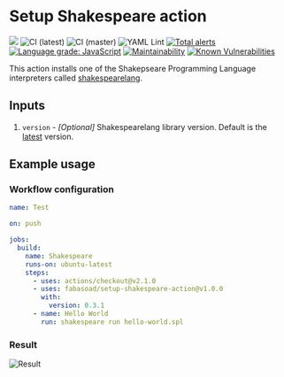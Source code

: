 # Setup Shakespeare action
![](https://img.shields.io/github/v/release/fabasoad/setup-shakespeare-action?include_prereleases) ![CI (latest)](https://github.com/fabasoad/setup-shakespeare-action/workflows/CI%20(latest)/badge.svg) ![CI (master)](https://github.com/fabasoad/setup-shakespeare-action/workflows/CI%20(master)/badge.svg) ![YAML Lint](https://github.com/fabasoad/setup-shakespeare-action/workflows/YAML%20Lint/badge.svg) [![Total alerts](https://img.shields.io/lgtm/alerts/g/fabasoad/setup-shakespeare-action.svg?logo=lgtm&logoWidth=18)](https://lgtm.com/projects/g/fabasoad/setup-shakespeare-action/alerts/) [![Language grade: JavaScript](https://img.shields.io/lgtm/grade/javascript/g/fabasoad/setup-shakespeare-action.svg?logo=lgtm&logoWidth=18)](https://lgtm.com/projects/g/fabasoad/setup-shakespeare-action/context:javascript) [![Maintainability](https://api.codeclimate.com/v1/badges/b76849351ccb000110b5/maintainability)](https://codeclimate.com/github/fabasoad/setup-shakespeare-action/maintainability) [![Known Vulnerabilities](https://snyk.io/test/github/fabasoad/setup-shakespeare-action/badge.svg?targetFile=package.json)](https://snyk.io/test/github/fabasoad/setup-shakespeare-action?targetFile=package.json)

This action installs one of the Shakepseare Programming Language interpreters called [shakespearelang](https://pypi.org/project/shakespearelang/). 

## Inputs
1. `version` - _[Optional]_ Shakespearelang library version. Default is the [latest](https://pypi.org/project/shakespearelang/) version.

## Example usage

### Workflow configuration

```yaml
name: Test

on: push

jobs:
  build:
    name: Shakespeare
    runs-on: ubuntu-latest
    steps:
      - uses: actions/checkout@v2.1.0
      - uses: fabasoad/setup-shakespeare-action@v1.0.0
        with:
          version: 0.3.1
      - name: Hello World
        run: shakespeare run hello-world.spl

```

### Result
![Result](https://raw.githubusercontent.com/fabasoad/setup-shakespeare-action/master/screenshot.png)
